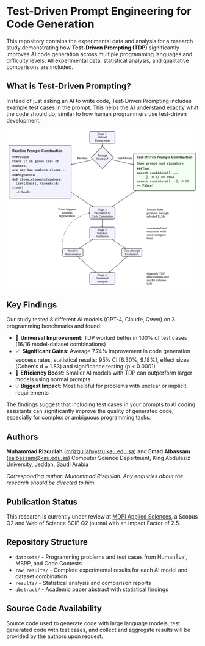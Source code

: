 # Test-Driven Prompt Engineering for Code Generation

This repository contains the experimental data and analysis for a research study demonstrating how **Test-Driven Prompting (TDP)** significantly improves AI code generation across multiple programming languages and difficulty levels. All experimental data, statistical analysis, and qualitative comparisons are included.

## What is Test-Driven Prompting?

Instead of just asking an AI to write code, Test-Driven Prompting includes example test cases in the prompt. This helps the AI understand exactly what the code should do, similar to how human programmers use test-driven development.

![alt text](methodology_overview.png)

## Key Findings

Our study tested 8 different AI models (GPT-4, Claude, Qwen) on 3 programming benchmarks and found:

- 🎯 **Universal Improvement**: TDP worked better in 100% of test cases (16/16 model-dataset combinations)
- 📈 **Significant Gains**: Average 7.74% improvement in code generation success rates, statistical results: 95% CI [6.30%, 9.18%], effect sizes (Cohen's d = 1.83) and significance testing (p < 0.0001)
- 🚀 **Efficiency Boost**: Smaller AI models with TDP can outperform larger models using normal prompts
- 💡 **Biggest Impact**: Most helpful for problems with unclear or implicit requirements

The findings suggest that including test cases in your prompts to AI coding assistants can significantly improve the quality of generated code, especially for complex or ambiguous programming tasks.

## Authors

**Muhammad Rizqullah** (mrizqullah@stu.kau.edu.sa) and **Emad Albassam** (ealbassam@kau.edu.sa)
Computer Science Department, King Abdulaziz University, Jeddah, Saudi Arabia

*Corresponding author: Muhammad Rizqullah. Any enquiries about the research should be directed to him.*

## Publication Status

This research is currently under review at [MDPI Applied Sciences](https://www.mdpi.com/journal/applsci), a Scopus Q2 and Web of Science SCIE Q2 journal with an Impact Factor of 2.5.

## Repository Structure

- `datasets/` - Programming problems and test cases from HumanEval, MBPP, and Code Contests
- `raw_results/` - Complete experimental results for each AI model and dataset combination
- `results/` - Statistical analysis and comparison reports
- `abstract/` - Academic paper abstract with statistical findings

## Source Code Availability

Source code used to generate code with large language models, test generated code with test cases, and collect and aggregate results will be provided by the authors upon request.  
